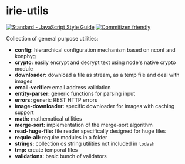 # irie-utils

[![Standard - JavaScript Style Guide](https://img.shields.io/badge/code_style-standard-brightgreen.svg)](https://standardjs.com)
[![Commitizen friendly](https://img.shields.io/badge/commitizen-friendly-brightgreen.svg)](http://commitizen.github.io/cz-cli/)

Collection of general purpose utilities:

- **config:** hierarchical configuration mechanism based on nconf and konphyg
- **crypto:** easily encrypt and decrypt text using node's native crypto module
- **downloader:** download a file as stream, as a temp file and deal with images
- **email-verifier:** email address validation
- **entity-parser:** generic functions for parsing input
- **errors:** generic REST HTTP errors
- **image-downloader:** specific downloader for images with caching support
- **math:** mathematical utilities
- **merge-sort:** implementation of the merge-sort algorithm
- **read-huge-file:** file reader specifically designed for huge files
- **requie-all:** require modules in a folder
- **strings:** collection os string utilities not included in `lodash`
- **tmp:** create temporal files
- **validations:** basic bunch of validators
